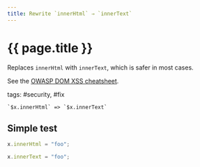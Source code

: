 ```yaml
---
title: Rewrite `innerHtml` ⇒ `innerText`
---
```


# {{ page.title }}

Replaces `innerHtml` with `innerText`, which is safer in most cases.

See the [OWASP DOM XSS cheatsheet](https://cheatsheetseries.owasp.org/cheatsheets/DOM_based_XSS_Prevention_Cheat_Sheet.html#rule-1---html-escape-then-javascript-escape-before-inserting-untrusted-data-into-html-subcontext-within-the-execution-context).

tags: #security, #fix

```grit
`$x.innerHtml` => `$x.innerText`
```

## Simple test

```javascript
x.innerHtml = "foo";
```

```typescript
x.innerText = "foo";
```
